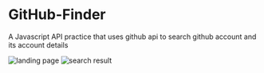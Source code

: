 # GitHub-Finder
A Javascript API practice that uses github api to search github account and its account details

![landing page]("1.PNG")
![search result]("2.PNG)
